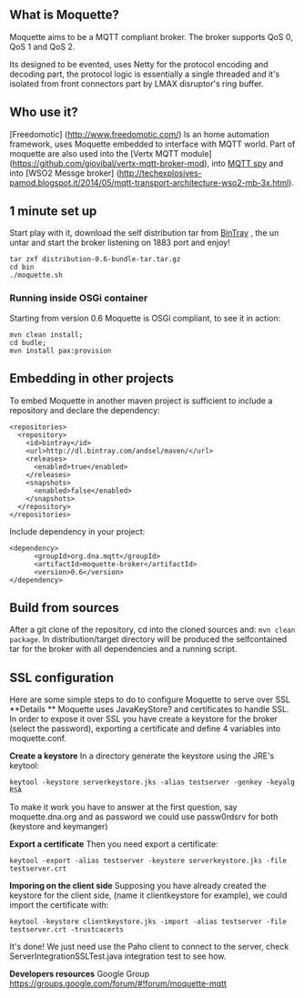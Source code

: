 ## What is Moquette?

Moquette aims to be a MQTT compliant broker. The broker supports QoS 0, QoS 1 and QoS 2.

Its designed to be evented, uses Netty for the protocol encoding and decoding part, the protocol logic 
is essentially a single threaded and it's isolated from front connectors part by LMAX disruptor's ring buffer.
 
## Who use it?

[Freedomotic] (http://www.freedomotic.com/) Is an home automation framework, uses Moquette embedded to interface with MQTT world.
Part of moquette are also used into the [Vertx MQTT module] (https://github.com/giovibal/vertx-mqtt-broker-mod), into [MQTT spy](https://code.google.com/p/mqtt-spy/) 
and into [WSO2 Messge broker] (http://techexplosives-pamod.blogspot.it/2014/05/mqtt-transport-architecture-wso2-mb-3x.html).

## 1 minute set up
Start play with it, download the self distribution tar from [BinTray](http://dl.bintray.com/andsel/generic/distribution-0.6-bundle-tar.tar.gz) ,
the un untar and start the broker listening on 1883 port and enjoy! 
```
tar zxf distribution-0.6-bundle-tar.tar.gz
cd bin
./moquette.sh
```

### Running inside OSGi container

Starting from version 0.6 Moquette is OSGi compliant, to see it in action: 
```
mvn clean install;
cd budle;
mvn install pax:provision
``` 

## Embedding in other projects
To embed Moquette in another maven project is sufficient to include a repository and declare the dependency: 

```
<repositories>
  <repository>
    <id>bintray</id>
    <url>http://dl.bintray.com/andsel/maven/</url>
    <releases>
      <enabled>true</enabled>
    </releases>
    <snapshots>
      <enabled>false</enabled>
    </snapshots>
  </repository>
</repositories>
```

Include dependency in your project: 

```
<dependency>
      <groupId>org.dna.mqtt</groupId>
      <artifactId>moquette-broker</artifactId>
      <version>0.6</version>
</dependency>
```

## Build from sources

After a git clone of the repository, cd into the cloned sources and: `mvn clean package`. 
In distribution/target directory will be produced the selfcontained tar for the broker with all dependencies and a running script. 


## SSL configuration
Here are some simple steps to do to configure Moquette to serve over SSL 
 **Details **
Moquette uses JavaKeyStore? and certificates to handle SSL. In order to expose it over SSL you have create a keystore for 
the broker (select the password), exporting a certificate and define 4 variables into moquette.conf.
 
 **Create a keystore**
 In a directory generate the keystore using the JRE's keytool: 
 ```
 keytool -keystore serverkeystore.jks -alias testserver -genkey -keyalg RSA
 ```
 
 To make it work you have to answer at the first question, say moquette.dna.org and as password we could use passw0rdsrv 
 for both (keystore and keymanger)
  
 **Export a certificate**
  Then you need export a certificate: 
  ```
  keytool -export -alias testserver -keystore serverkeystore.jks -file testserver.crt
  ```
  
  **Imporing on the client side**
  Supposing you have already created the keystore for the client side, (name it clientkeystore for example), we could import the certificate with: 
  ```
  keytool -keystore clientkeystore.jks -import -alias testserver -file testserver.crt -trustcacerts
  ```
  
  It's done! We just need use the Paho client to connect to the server, check ServerIntegrationSSLTest.java integration test to see how. 
  
  
  **Developers resources**
   Google Group https://groups.google.com/forum/#!forum/moquette-mqtt
  
